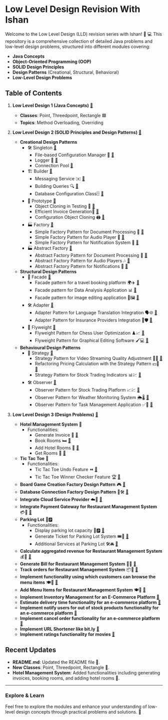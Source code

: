 # Low Level Design Revision With Ishan

Welcome to the Low Level Design (LLD) revision series with Ishan! 🚀 💻
This repository is a comprehensive collection of detailed Java problems and low-level design problems, structured into
different modules covering:

- **Java Concepts**
- **Object-Oriented Programming (OOP)**
- **SOLID Design Principles**
- **Design Patterns** (Creational, Structural, Behavioral)
- **Low-Level Design Problems**

## Table of Contents

1. **Low Level Design 1 (Java Concepts)** [🔗](/lld-1/)
    - **Classes**: Point, Threedpoint, Rectangle 🟦
    - **Topics**: Method Overloading, Overriding

2. **Low Level Design 2 (SOLID Principles and Design Patterns)** [🔗](/lld-2/)
    - **Creational Design Patterns**
        - 🛠️ Singleton [🔗](/lld-2/src/main/java/singleton)
            - File-based Configuration Manager 📁 [🔗](/lld-2/src/main/java/singleton/q1)
            - Logger 📜 [🔗](/lld-2/src/main/java/singleton/q2)
            - Connection Pool [🔗](/lld-2/src/main/java/singleton/q3)
        - 🏗️ Builder [🔗](/lld-2/src/main/java/builder)
            - Messaging Service ✉️ [🔗](/lld-2/src/main/java/builder/q1)
            - Building Queries 🔍 [🔗](/lld-2/src/main/java/builder/q2)
            - Database Configuration Class🗄️ [🔗](/lld-2/src/main/java/builder/q3)
        - 🧬 Prototype [🔗](/lld-2/src/main/java/prototype)
            - Object Cloning in Testing 🧪 [🔗](/lld-2/src/main/java/prototype/q1)
            - Efficient Invoice Generation🧾 [🔗](/lld-2/src/main/java/prototype/q2)
            - Configuration Object Cloning 🖨️ [🔗](/lld-2/src/main/java/prototype/q3)
        - 🏭 Factory [🔗](/lld-2/src/main/java/factory)
            - Simple Factory Pattern for Document Processing 📃 [🔗](/lld-2/src/main/java/factory/q1)
            - Simple Factory Pattern for Audio Player 🎵 [🔗](/lld-2/src/main/java/factory/q2)
            - Simple Factory Pattern for Notification System 🔔 [🔗](/lld-2/src/main/java/factory/q3)
        - 🏭 Abstract Factory [🔗](/lld-2/src/main/java/abstractfactory)
            - Abstract Factory Pattern for Document Processing 📑 [🔗](/lld-2/src/main/java/abstractfactory/q1)
            - Abstract Factory Pattern for Audio Players 🎶 [🔗](/lld-2/src/main/java/abstractfactory/q2)
            - Abstract Factory Pattern for Notifications 📢 [🔗](/lld-2/src/main/java/abstractfactory/q3)
    - **Structural Design Patterns**
        - 🏢 Facade [🔗](/lld-2/src/main/java/structural/facade)
            - Facade pattern for a travel booking platform 🌍✈️ [🔗](/lld-2/src/main/java/structural/facade/q1)
            - Facade pattern for Data Analysis Application 📊 [🔗](/lld-2/src/main/java/structural/facade/q2)
            - Facade pattern for image editing application 🎨🖼️ [🔗](/lld-2/src/main/java/structural/facade/q3)
        - 🛠️ Adapter [🔗](/lld-2/src/main/java/structural/adapter)
            - Adapter Pattern for Language Translation Integration 🗣️🌐 [🔗](/lld-2/src/main/java/structural/adapter/q1)
            - Adapter Pattern for Insurance Providers Integration 🏦🛡️ [🔗](/lld-2/src/main/java/structural/adapter/q2)
        - 🦋 Flyweight [🔗](/lld-2/src/main/java/structural/flyweight)
            - Flyweight Pattern for Chess User Optimization ♟️📈 [🔗](/lld-2/src/main/java/structural/flyweight/q1)
            - Flyweight Pattern for Graphical Editing Software 🖌️💻 [🔗](/lld-2/src/main/java/structural/flyweight/q2)
    - **Behavioural Design Patterns**
        - 🏢 Strategy [🔗](/lld-2/src/main/java/behavioural/strategy)
            - Strategy Pattern for Video Streaming Quality Adjustment
              🎥📶 [🔗](/lld-2/src/main/java/behavioural/strategy/q1)
            - Refactoring Pricing Calculation with the Strategy Pattern
              ️💵🧮 [🔗](/lld-2/src/main/java/behavioural/strategy/q2)
            - Strategy Pattern for Stock Trading Indicators
              📊💹 [🔗](/lld-2/src/main/java/behavioural/strategy/q3)
        - 🛠️ Observer [🔗](/lld-2/src/main/java/behavioural/observer)
            - Observer Pattern for Stock Trading Platform
              📈💹 [🔗](/lld-2/src/main/java/behavioural/observer/q1)
            - Observer Pattern for Weather Monitoring System
              ️🌦️🌡️ [🔗](/lld-2/src/main/java/behavioural/observer/q2)
            - Observer Pattern for Task Management Application
              ✅📅 [🔗](/lld-2/src/main/java/behavioural/observer/q3)

3. **Low Level Design 3 (Design Problems)** [🔗](/lld-3/)
    - **Hotel Management System** 🏨
        - Functionalities:
            - Generate Invoice 🧾 [🔗](/lld-3/src/main/java/class2/generateinvoices)
            - Book Rooms 🛏️ [🔗](/lld-3/src/main/java/class2/bookrooms)
            - Add Hotel Rooms 🏢 [🔗](/lld-3/src/main/java/class2/addroomshotelmanagement)
            - Get Rooms 🔑 [🔗](/lld-3/src/main/java/class2/getrooms)
    - **Tic Tac Toe** 🎲
        - Functionalities:
            - Tic Tac Toe Undo Feature ⏪ [🔗](/lld-3/src/main/java/class3/tttundo)
            - Tic Tac Toe Winner Checker Feature 🏆 [🔗](/lld-3/src/main/java/class3/tttwinnerchecker)
    - **Board Game Creation Factory Design Pattern** 🎮 [🔗](/lld-3/src/main/java/class3/boardgamecreation)
    - **Database Connection Factory Design Pattern** 🔗🛠️ [🔗](/lld-3/src/main/java/class3/databaseconnection)
    - **Integrate Cloud Service Provider** ☁️📡 [🔗](/lld-3/src/main/java/class3/cloudproviders)
    - **Integrate Payment Gateway for Restaurant Management System**
      💳🍴 [🔗](/lld-3/src/main/java/class5/changepaymentgateway)
    - **Parking Lot** 🚗🅿️
        - Functionalities:
            - Display parking lot capacity 🚗🅿️ [🔗](/lld-3/src/main/java/class5/parkinglotcapacity)
            - Generate Ticket for Parking Lot System 🎟️🚗 [🔗](/lld-3/src/main/java/class5/parkinglotticket)
            - Additional Services at Parking Lot 🛠️🚘 [🔗](/lld-3/src/main/java/class5/parkinglotadditionalservices)
    - **Calculate aggregated revenue for Restaurant Management System**
      💰🍴 [🔗](/lld-3/src/main/java/class6/calculaterevenue)
    - **Generate Bill for Restaurant Management System** 🧾🍴 [🔗](/lld-3/src/main/java/class6/generatebill)
    - **Track orders for Restaurant Management System** 📦🍴 [🔗](/lld-3/src/main/java/class6/placeorder)
    - **Implement functionality using which customers can browse the menu items**
      🍽️📜 [🔗](/lld-3/src/main/java/class6/getmenuitems)
    - **Add Menu Items for Restaurant Management System** 🍽️📜 [🔗](/lld-3/src/main/java/class6/addmenuitems)
    - **Implement Inventory Management for an E-Commerce Platform** [🔗](/lld-3/src/main/java/class8/inventorymanagement)
    - **Estimate delivery time functionality for an e-commerce platform** [🔗](/lld-3/src/main/java/class8/deliveryestimate)
    - **Implement notify users for out of stock products functionality for an e-commerce platform** [🔗](/lld-3/src/main/java/class8/outofstocknotification)
    - **Implement cancel order functionality for an e-commerce platform** [🔗](/lld-3/src/main/java/class8/cancelorder) 
    - **Implement URL Shortener like bit.ly** [🔗](/lld-3/src/main/java/class8/bitlyshortenurl)
    - **Implement ratings functionality for movies** [🔗](/_rate-movies)

## Recent Updates

- **README.md**: Updated the README file 📄.
- **New Classes**: Point, Threedpoint, Rectangle 📐.
- **Hotel Management System**: Added functionalities including generating invoices, booking rooms, and adding hotel
  rooms 🏢.

---

### Explore & Learn

Feel free to explore the modules and enhance your understanding of low-level design concepts through practical problems
and solutions. 🌟

